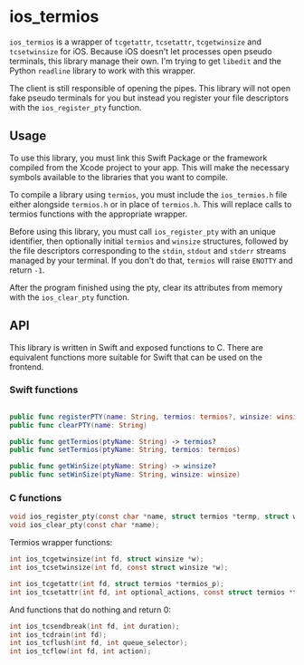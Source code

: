 # ios_termios

`ios_termios` is a wrapper of `tcgetattr`, `tcsetattr`, `tcgetwinsize` and `tcsetwinsize` for iOS. Because iOS doesn't let processes open pseudo terminals, this library manage their own. I'm trying to get `libedit` and the Python `readline` library to work with this wrapper.

The client is still responsible of opening the pipes. This library will not open fake pseudo terminals for you but instead you register your file descriptors with the `ios_register_pty` function.

## Usage

To use this library, you must link this Swift Package or the framework compiled from the Xcode project to your app. This will make the necessary symbols available to the libraries that you want to compile.

To compile a library using `termios`, you must include the `ios_termios.h` file either alongside `termios.h` or in place of `termios.h`. This will replace calls to termios functions with the appropriate wrapper.

Before using this library, you must call `ios_register_pty` with an unique identifier, then optionally initial `termios` and `winsize` structures, followed by the file descriptors corresponding to the `stdin`, `stdout` and `stderr` streams managed by your terminal. If you don't do that, `termios` will raise `ENOTTY` and return `-1`.

After the program finished using the pty, clear its attributes from memory with the `ios_clear_pty` function.

## API

This library is written in Swift and exposed functions to C. There are equivalent functions more suitable for Swift that can be used on the frontend.

### Swift functions

```swift

public func registerPTY(name: String, termios: termios?, winsize: winsize?, stdin: Int32, stdout: Int32, stderr: Int32)
public func clearPTY(name: String)

public func getTermios(ptyName: String) -> termios?
public func setTermios(ptyName: String, termios: termios)

public func getWinSize(ptyName: String) -> winsize?
public func setWinSize(ptyName: String, winsize: winsize)
```

### C functions

```c
void ios_register_pty(const char *name, struct termios *termp, struct winsize *winp, int stdin, int stdout, int stderr);
void ios_clear_pty(const char *name);
```

Termios wrapper functions:

```c
int ios_tcgetwinsize(int fd, struct winsize *w);
int ios_tcsetwinsize(int fd, const struct winsize *w);

int ios_tcgetattr(int fd, struct termios *termios_p);
int ios_tcsetattr(int fd, int optional_actions, const struct termios *termios_p);
```

And functions that do nothing and return 0:

```c
int ios_tcsendbreak(int fd, int duration);
int ios_tcdrain(int fd);
int ios_tcflush(int fd, int queue_selector);
int ios_tcflow(int fd, int action);
```
